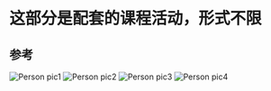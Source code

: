 # 这部分是配套的课程活动，形式不限

## 参考

![Person pic1](https://md.hass.live/niji/2019-05-22-%E5%9B%BE%E5%83%8F.jpeg)
![Person pic2](https://md.hass.live/niji/2019-05-22-%E5%9B%BE%E5%83%8F%202.jpeg)
![Person pic3](https://md.hass.live/niji/2019-05-22-%E5%9B%BE%E5%83%8F%203.jpeg)
![Person pic4](https://md.hass.live/niji/2019-05-22-%E5%9B%BE%E5%83%8F%204.jpeg)